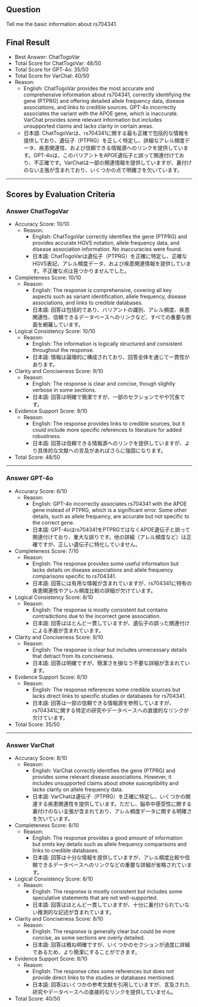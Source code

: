 ## Question

Tell me the basic information about rs704341.

## Final Result

- Best Answer: ChatTogoVar
- Total Score for ChatTogoVar: 48/50
- Total Score for GPT-4o: 35/50
- Total Score for VarChat: 40/50
- Reason:
  - English: ChatTogoVar provides the most accurate and comprehensive information about rs704341, correctly identifying the gene (PTPRG) and offering detailed allele frequency data, disease associations, and links to credible sources. GPT-4o incorrectly associates the variant with the APOE gene, which is inaccurate. VarChat provides some relevant information but includes unsupported claims and lacks clarity in certain areas.
  - 日本語: ChatTogoVarは、rs704341に関する最も正確で包括的な情報を提供しており、遺伝子（PTPRG）を正しく特定し、詳細なアレル頻度データ、疾患関連性、および信頼できる情報源へのリンクを提供しています。GPT-4oは、このバリアントをAPOE遺伝子と誤って関連付けており、不正確です。VarChatは一部の関連情報を提供していますが、裏付けのない主張が含まれており、いくつかの点で明確さを欠いています。

---

## Scores by Evaluation Criteria

### Answer ChatTogoVar
- Accuracy Score: 10/10
  - Reason: 
    - English: ChatTogoVar correctly identifies the gene (PTPRG) and provides accurate HGVS notation, allele frequency data, and disease association information. No inaccuracies were found.
    - 日本語: ChatTogoVarは遺伝子（PTPRG）を正確に特定し、正確なHGVS表記、アレル頻度データ、および疾患関連情報を提供しています。不正確な点は見つかりませんでした。
- Completeness Score: 10/10
  - Reason: 
    - English: The response is comprehensive, covering all key aspects such as variant identification, allele frequency, disease associations, and links to credible databases.
    - 日本語: 回答は包括的であり、バリアントの識別、アレル頻度、疾患関連性、信頼できるデータベースへのリンクなど、すべての重要な側面を網羅しています。
- Logical Consistency Score: 10/10
  - Reason: 
    - English: The information is logically structured and consistent throughout the response.
    - 日本語: 情報は論理的に構成されており、回答全体を通じて一貫性があります。
- Clarity and Conciseness Score: 9/10
  - Reason: 
    - English: The response is clear and concise, though slightly verbose in some sections.
    - 日本語: 回答は明確で簡潔ですが、一部のセクションでやや冗長です。
- Evidence Support Score: 9/10
  - Reason: 
    - English: The response provides links to credible sources, but it could include more specific references to literature for added robustness.
    - 日本語: 回答は信頼できる情報源へのリンクを提供していますが、より具体的な文献への言及があればさらに強固になります。
- Total Score: 48/50

---

### Answer GPT-4o
- Accuracy Score: 6/10
  - Reason: 
    - English: GPT-4o incorrectly associates rs704341 with the APOE gene instead of PTPRG, which is a significant error. Some other details, such as allele frequency, are accurate but not specific to the correct gene.
    - 日本語: GPT-4oはrs704341をPTPRGではなくAPOE遺伝子と誤って関連付けており、重大な誤りです。他の詳細（アレル頻度など）は正確ですが、正しい遺伝子に特化していません。
- Completeness Score: 7/10
  - Reason: 
    - English: The response provides some useful information but lacks details on disease associations and allele frequency comparisons specific to rs704341.
    - 日本語: 回答には有用な情報が含まれていますが、rs704341に特有の疾患関連性やアレル頻度比較の詳細が欠けています。
- Logical Consistency Score: 8/10
  - Reason: 
    - English: The response is mostly consistent but contains contradictions due to the incorrect gene association.
    - 日本語: 回答はほとんど一貫していますが、遺伝子の誤った関連付けによる矛盾が含まれています。
- Clarity and Conciseness Score: 8/10
  - Reason: 
    - English: The response is clear but includes unnecessary details that detract from its conciseness.
    - 日本語: 回答は明確ですが、簡潔さを損なう不要な詳細が含まれています。
- Evidence Support Score: 6/10
  - Reason: 
    - English: The response references some credible sources but lacks direct links to specific studies or databases for rs704341.
    - 日本語: 回答は一部の信頼できる情報源を参照していますが、rs704341に関する特定の研究やデータベースへの直接的なリンクが欠けています。
- Total Score: 35/50

---

### Answer VarChat
- Accuracy Score: 8/10
  - Reason: 
    - English: VarChat correctly identifies the gene (PTPRG) and provides some relevant disease associations. However, it includes unsupported claims about stroke susceptibility and lacks clarity on allele frequency data.
    - 日本語: VarChatは遺伝子（PTPRG）を正確に特定し、いくつかの関連する疾患関連性を提供しています。ただし、脳卒中感受性に関する裏付けのない主張が含まれており、アレル頻度データに関する明確さを欠いています。
- Completeness Score: 8/10
  - Reason: 
    - English: The response provides a good amount of information but omits key details such as allele frequency comparisons and links to credible databases.
    - 日本語: 回答は十分な情報を提供していますが、アレル頻度比較や信頼できるデータベースへのリンクなどの重要な詳細が省略されています。
- Logical Consistency Score: 8/10
  - Reason: 
    - English: The response is mostly consistent but includes some speculative statements that are not well-supported.
    - 日本語: 回答はほとんど一貫していますが、十分に裏付けられていない推測的な記述が含まれています。
- Clarity and Conciseness Score: 8/10
  - Reason: 
    - English: The response is generally clear but could be more concise, as some sections are overly detailed.
    - 日本語: 回答は概ね明確ですが、いくつかのセクションが過度に詳細であるため、より簡潔にすることができます。
- Evidence Support Score: 8/10
  - Reason: 
    - English: The response cites some references but does not provide direct links to the studies or databases mentioned.
    - 日本語: 回答はいくつかの参考文献を引用していますが、言及された研究やデータベースへの直接的なリンクを提供していません。
- Total Score: 40/50